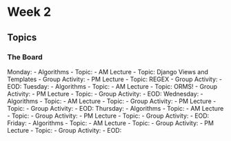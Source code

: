 # Week 2

## Topics


### The Board
Monday:
    - Algorithms
        - Topic:
    - AM Lecture
        - Topic: Django Views and Templates
        - Group Activity:
    - PM Lecture
        - Topic: REGEX
        - Group Activity:
    - EOD:
Tuesday:
    - Algorithms
        - Topic: 
    - AM Lecture
        - Topic: ORMS!
        - Group Activity:
    - PM Lecture
        - Topic: 
        - Group Activity:
    - EOD:
Wednesday:
    - Algorithms
        - Topic: 
    - AM Lecture
        - Topic: 
        - Group Activity:
    - PM Lecture
        - Topic:
        - Group Activity:
    - EOD:
Thursday:
    - Algorithms
        - Topic: 
    - AM Lecture
        - Topic:
        - Group Activity:
    - PM Lecture
        - Topic:
        - Group Activity:
    - EOD:
Friday:
    - Algorithms
        - Topic: 
    - AM Lecture
        - Topic:
        - Group Activity:
    - PM Lecture
        - Topic:
        - Group Activity:
    - EOD:
